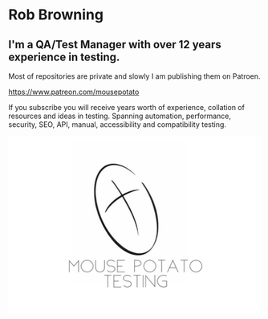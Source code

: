 # Rob Browning 

## I'm a QA/Test Manager with over 12 years experience in testing. 

Most of repositories are private and slowly I am publishing them on Patroen.

https://www.patreon.com/mousepotato

If you subscribe you will receive years worth of experience, collation of resources and ideas in testing. Spanning automation, performance, security, SEO, API, manual, accessibility and compatibility testing.

![Logo](images/Logo.JPG)
<!--
**RobBrowning/RobBrowning** is a ✨ _special_ ✨ repository because its `README.md` (this file) appears on your GitHub profile.

Here are some ideas to get you started:

- 🔭 I’m currently working on ...
- 🌱 I’m currently learning ...
- 👯 I’m looking to collaborate on ...
- 🤔 I’m looking for help with ...
- 💬 Ask me about ...
- 📫 How to reach me: ...
- 😄 Pronouns: ...
- ⚡ Fun fact: ...
-->
